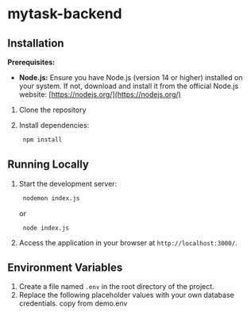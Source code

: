 # mytask-backend



## Installation

**Prerequisites:**

- **Node.js:** Ensure you have Node.js (version 14 or higher) installed on your system. If not, download and install it from the official Node.js website: [https://nodejs.org/](https://nodejs.org/)

1. Clone the repository

2. Install dependencies:
   ```bash
    npm install
   ```

## Running Locally

1. Start the development server:
   ```bash
    nodemon index.js
   ```
   or
   ```base
    node index.js
   ```
2. Access the application in your browser at `http://localhost:3000/`.


## Environment Variables

1. Create a file named `.env` in the root directory of the project.
2. Replace the following placeholder values with your own database credentials. copy from demo.env 
